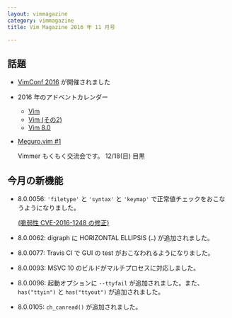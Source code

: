 ```yaml
---
layout: vimmagazine
category: vimmagazine
title: Vim Magazine 2016 年 11 月号

---
```


## 話題

*   [VimConf 2016](http://vimconf.vim-jp.org/2016/) が開催されました
*   2016 年のアドベントカレンダー
    *   [Vim](http://qiita.com/advent-calendar/2016/vim)
    *   [Vim (その2)](http://qiita.com/advent-calendar/2016/vim2)
    *   [Vim 8.0](http://qiita.com/advent-calendar/2016/vim8)
*   [Meguro.vim #1](https://megurovim.connpass.com/event/46044/)

    Vimmer もくもく交流会です。 12/18(日) 目黒

## 今月の新機能

*   8.0.0056: `'filetype'` と `'syntax'` と `'keymap'` で正常値チェックをおこなうようになりました。

    [(脆弱性 CVE-2016-1248 の修正)](https://web.nvd.nist.gov/view/vuln/detail?vulnId=CVE-2016-1248)

*   8.0.0062: digraph に HORIZONTAL ELLIPSIS (` … `) が追加されました。
*   8.0.0077: Travis CI で GUI の test がおこなわれるようになりました。
*   8.0.0093: MSVC 10 のビルドがマルチプロセスに対応しました。
*   8.0.0096: 起動オプションに `--ttyfail` が追加されました。また、 `has("ttyin")` と `has("ttyout")` が追加されました。
*   8.0.0105: `ch_canread()` が追加されました。
